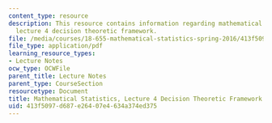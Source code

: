 ```yaml
---
content_type: resource
description: This resource contains information regarding mathematical statistics,
  lecture 4 decision theoretic framework.
file: /media/courses/18-655-mathematical-statistics-spring-2016/413f5097d687e26407e4634a374ed375_MIT18_655S16_LecNote4.pdf
file_type: application/pdf
learning_resource_types:
- Lecture Notes
ocw_type: OCWFile
parent_title: Lecture Notes
parent_type: CourseSection
resourcetype: Document
title: Mathematical Statistics, Lecture 4 Decision Theoretic Framework
uid: 413f5097-d687-e264-07e4-634a374ed375
---
```

